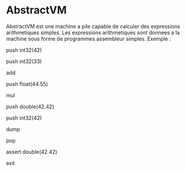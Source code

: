 # AbstractVM

AbstractVM est une machine a pile capable de calculer des expressions arithmetiques simples. Les expressions arithmetiques sont donnees a la machine sous forme de programmes assembleur simples.
Exemple :

push int32(42)

push int32(33)

add

push float(44.55)

mul

push double(42.42)

push int32(42)

dump

pop

assert double(42.42)

exit
